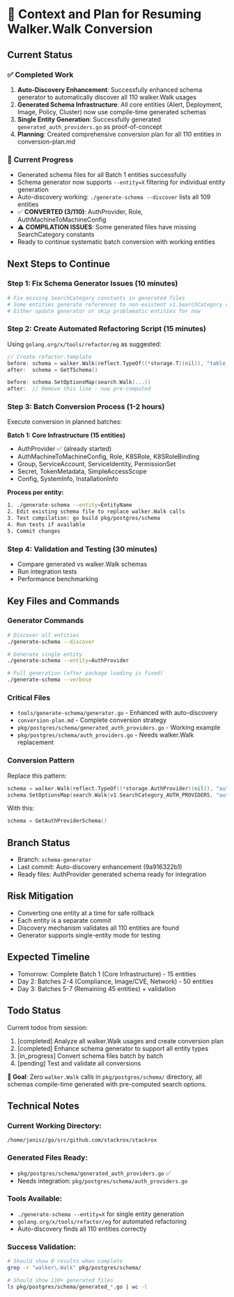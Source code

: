 # 📝 Context and Plan for Resuming Walker.Walk Conversion

## **Current Status**

### ✅ **Completed Work**
1. **Auto-Discovery Enhancement**: Successfully enhanced schema generator to automatically discover all 110 walker.Walk usages
2. **Generated Schema Infrastructure**: All core entities (Alert, Deployment, Image, Policy, Cluster) now use compile-time generated schemas
3. **Single Entity Generation**: Successfully generated `generated_auth_providers.go` as proof-of-concept
4. **Planning**: Created comprehensive conversion plan for all 110 entities in conversion-plan.md

### 🔄 **Current Progress**
- Generated schema files for all Batch 1 entities successfully
- Schema generator now supports `--entity=X` filtering for individual entity generation
- Auto-discovery working: `./generate-schema --discover` lists all 109 entities
- ✅ **CONVERTED (3/110)**: AuthProvider, Role, AuthMachineToMachineConfig
- ⚠️ **COMPILATION ISSUES**: Some generated files have missing SearchCategory constants
- Ready to continue systematic batch conversion with working entities

## **Next Steps to Continue**

### **Step 1: Fix Schema Generator Issues** (10 minutes)
```bash
# Fix missing SearchCategory constants in generated files
# Some entities generate references to non-existent v1.SearchCategory values
# Either update generator or skip problematic entities for now
```

### **Step 2: Create Automated Refactoring Script** (15 minutes)
Using `golang.org/x/tools/refactor/eg` as suggested:
```go
// Create refactor.template
before: schema = walker.Walk(reflect.TypeOf((*storage.T)(nil)), "table_name")
after:  schema = GetTSchema()

before: schema.SetOptionsMap(search.Walk(...))
after:  // Remove this line - now pre-computed
```

### **Step 3: Batch Conversion Process** (1-2 hours)
Execute conversion in planned batches:

**Batch 1: Core Infrastructure (15 entities)**
- AuthProvider ✅ (already started)
- AuthMachineToMachineConfig, Role, K8SRole, K8SRoleBinding
- Group, ServiceAccount, ServiceIdentity, PermissionSet
- Secret, TokenMetadata, SimpleAccessScope
- Config, SystemInfo, InstallationInfo

**Process per entity:**
```bash
1. ./generate-schema --entity=EntityName
2. Edit existing schema file to replace walker.Walk calls
3. Test compilation: go build pkg/postgres/schema
4. Run tests if available
5. Commit changes
```

### **Step 4: Validation and Testing** (30 minutes)
- Compare generated vs walker.Walk schemas
- Run integration tests
- Performance benchmarking

## **Key Files and Commands**

### **Generator Commands**
```bash
# Discover all entities
./generate-schema --discover

# Generate single entity
./generate-schema --entity=AuthProvider

# Full generation (after package loading is fixed)
./generate-schema --verbose
```

### **Critical Files**
- `tools/generate-schema/generator.go` - Enhanced with auto-discovery
- `conversion-plan.md` - Complete conversion strategy
- `pkg/postgres/schema/generated_auth_providers.go` - Working example
- `pkg/postgres/schema/auth_providers.go` - Needs walker.Walk replacement

### **Conversion Pattern**
Replace this pattern:
```go
schema = walker.Walk(reflect.TypeOf((*storage.AuthProvider)(nil)), "auth_providers")
schema.SetOptionsMap(search.Walk(v1.SearchCategory_AUTH_PROVIDERS, "authprovider", (*storage.AuthProvider)(nil)))
```

With this:
```go
schema = GetAuthProviderSchema()
```

## **Branch Status**
- Branch: `schema-generator`
- Last commit: Auto-discovery enhancement (9a916322b1)
- Ready files: AuthProvider generated schema ready for integration

## **Risk Mitigation**
- Converting one entity at a time for safe rollback
- Each entity is a separate commit
- Discovery mechanism validates all 110 entities are found
- Generator supports single-entity mode for testing

## **Expected Timeline**
- Tomorrow: Complete Batch 1 (Core Infrastructure) - 15 entities
- Day 2: Batches 2-4 (Compliance, Image/CVE, Network) - 50 entities
- Day 3: Batches 5-7 (Remaining 45 entities) + validation

## **Todo Status**
Current todos from session:
1. [completed] Analyze all walker.Walk usages and create conversion plan
2. [completed] Enhance schema generator to support all entity types
3. [in_progress] Convert schema files batch by batch
4. [pending] Test and validate all conversions

**🎯 Goal**: Zero `walker.Walk` calls in `pkg/postgres/schema/` directory, all schemas compile-time generated with pre-computed search options.

## **Technical Notes**

### **Current Working Directory**:
`/home/janisz/go/src/github.com/stackrox/stackrox`

### **Generated Files Ready**:
- `pkg/postgres/schema/generated_auth_providers.go` ✅
- Needs integration: `pkg/postgres/schema/auth_providers.go`

### **Tools Available**:
- `./generate-schema --entity=X` for single entity generation
- `golang.org/x/tools/refactor/eg` for automated refactoring
- Auto-discovery finds all 110 entities correctly

### **Success Validation**:
```bash
# Should show 0 results when complete
grep -r "walker\.Walk" pkg/postgres/schema/

# Should show 110+ generated files
ls pkg/postgres/schema/generated_*.go | wc -l
```